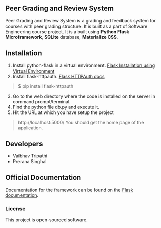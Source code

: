 ## Peer Grading and Review System

Peer Grading and Review System is a grading and feedback system for courses with peer grading structure. 
It is built as a part of Software Engineering course project. It is a built using **Python Flask Microframework**, **SQLite** database, **Materialize CSS**.

## Installation

1. Install python-flask in a virtual environment. [Flask Installation using Virtual Environment](http://flask.pocoo.org/docs/0.10/installation/)
2. Install flask-httpauth. [Flask HTTPAuth docs](https://flask-httpauth.readthedocs.org/en/latest/)
>  $ pip install flask-httpauth 
3. Go to the web directory where the code is installed on the server in command prompt/terminal. 
5. Find the python file db.py and execute it.
6. Hit the URL at which you have setup the project 
>  http://localhost:5000/
You should get the home page of the application.

## Developers

* Vaibhav Tripathi
* Prerana Singhal

## Official Documentation

Documentation for the framework can be found on the [Flask documentation](http://flask.pocoo.org/docs/0.10/).

### License

This project is open-sourced software.
